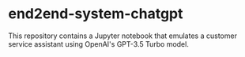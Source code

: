 # end2end-system-chatgpt
This repository contains a Jupyter notebook that emulates a customer service assistant using OpenAI's GPT-3.5 Turbo model.
